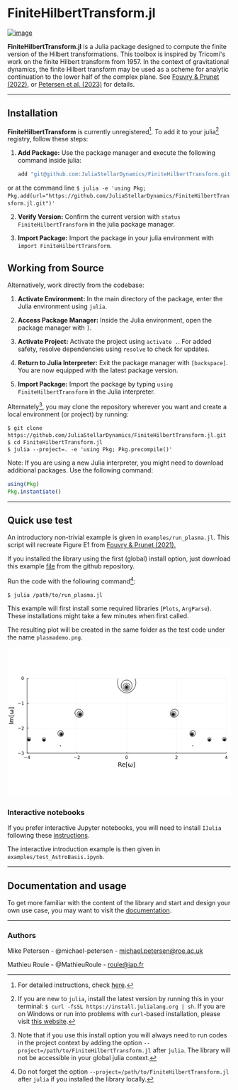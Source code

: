 
# FiniteHilbertTransform.jl

[![image](https://github.com/JuliaStellarDynamics/FiniteHilbertTransform.jl/actions/workflows/documentation.yml/badge.svg?branch=documentation)](https://juliastellardynamics.github.io/FiniteHilbertTransform.jl/)

**FiniteHilbertTransform.jl** is a Julia package designed to compute the finite version of the Hilbert transformations. This toolbox is inspired by Tricomi's work on the finite Hilbert transform from 1957. In the context of gravitational dynamics, the finite Hilbert transform may be used as a scheme for analytic continuation to the lower half of the complex plane. See [Fouvry & Prunet (2022)](https://ui.adsabs.harvard.edu/abs/2022MNRAS.509.2443F/abstract), or [Petersen et al. (2023)](https://ui.adsabs.harvard.edu/abs/2023arXiv231110630P/abstract) for details.

---
## Installation

**FiniteHilbertTransform** is currently unregistered[^1]. To add it to your julia[^2] registry, follow these steps:

1. **Add Package:** Use the package manager and execute the following command inside julia:
    ```julia
    add "git@github.com:JuliaStellarDynamics/FiniteHilbertTransform.git"
    ```
or at the command line
    ```
    $ julia -e 'using Pkg; Pkg.add(url="https://github.com/JuliaStellarDynamics/FiniteHilbertTransform.jl.git")'
    ```

2. **Verify Version:** Confirm the current version with `status FiniteHilbertTransform` in the julia package manager.

3. **Import Package:** Import the package in your julia environment with `import FiniteHilbertTransform`.

## Working from Source

Alternatively, work directly from the codebase:

1. **Activate Environment:** In the main directory of the package, enter the Julia environment using `julia`.

2. **Access Package Manager:** Inside the Julia environment, open the package manager with `]`.

3. **Activate Project:** Activate the project using `activate .`. For added safety, resolve dependencies using `resolve` to check for updates.

4. **Return to Julia Interpreter:** Exit the package manager with `[backspace]`. You are now equipped with the latest package version.

5. **Import Package:** Import the package by typing `using FiniteHilbertTransform` in the Julia interpreter.

Alternately[^3], you may clone the repository wherever you want and create a local environment (or project) by running:
```
$ git clone https://github.com/JuliaStellarDynamics/FiniteHilbertTransform.jl.git
$ cd FiniteHilbertTransform.jl
$ julia --project=. -e 'using Pkg; Pkg.precompile()'
```

Note: If you are using a new Julia interpreter, you might need to download additional packages. Use the following command:
```julia
using(Pkg)
Pkg.instantiate()
```

---
## Quick use test

An introductory non-trivial example is given in `examples/run_plasma.jl`. This script will recreate Figure E1 from [Fouvry & Prunet (2021).](https://ui.adsabs.harvard.edu/abs/2022MNRAS.509.2443F/abstract)

If you installed the library using the first (global) install option, just download this example [file](https://github.com/JuliaStellarDynamics/FiniteHilbertTransform.jl/blob/main/examples/run_plasma.jl) from the github repository.

Run the code with the following command[^4]:
```
$ julia /path/to/run_plasma.jl
```

This example will first install some required libraries (`Plots`, `ArgParse`). These installations might take a few minutes when first called.

The resulting plot will be created in the same folder as the test code under the name `plasmademo.png`.

![`Plasma Demonstration`](examples/plasmademo.png)

### Interactive notebooks

If you prefer interactive Jupyter notebooks, you will need to install `IJulia` following these [instructions](https://github.com/JuliaLang/IJulia.jl).

The interactive introduction example is then given in `examples/test_AstroBasis.ipynb`.

---
## Documentation and usage

To get more familiar with the content of the library and start and design your own use case, you may want to visit the [documentation](https://juliastellardynamics.github.io/FiniteHilbertTransform.jl/).


-----------------------------

### Authors

Mike Petersen -  @michael-petersen - michael.petersen@roe.ac.uk

Mathieu Roule -  @MathieuRoule - roule@iap.fr


[^1]: For detailed instructions, check [here](https://pkgdocs.julialang.org/v1/managing-packages/#Adding-unregistered-packages).

[^2]:If you are new to `julia`, install the latest version by running this in your terminal: `$ curl -fsSL https://install.julialang.org | sh`. If you are on Windows or run into problems with `curl`-based installation, please visit [this website](https://julialang.org/downloads/).

[^3]: Note that if you use this install option you will always need to run codes in the project context by adding the option `--project=/path/to/FiniteHilbertTransform.jl` after `julia`. The library will not be accessible in your global julia context.

[^4]: Do not forget the option `--project=/path/to/FiniteHilbertTransform.jl` after `julia` if you installed the library locally.